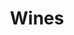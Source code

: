 ---
image: /images/wine.jpg
title: Wines
description: |-
    Wine is an alcoholic beverage made from grapes fermented without the addition of sugars, acids, enzymes, water, or other nutrients.
menu: wines
order: 9
---